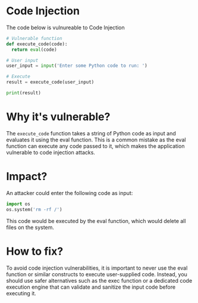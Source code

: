 # Code Injection

The code below is vulnureable to Code Injection


```python
# Vulnerable function
def execute_code(code):
  return eval(code)

# User input
user_input = input('Enter some Python code to run: ')

# Execute
result = execute_code(user_input)

print(result)
```

# Why it's vulnerable?
The ```execute_code``` function takes a string of Python code as input and evaluates it using the eval function. This is a common mistake as the eval function can execute any code passed to it, which makes the application vulnerable to code injection attacks.

# Impact?
An attacker could enter the following code as input: 

```python
import os
os.system('rm -rf /')
```
This code would be executed by the eval function, which would delete all files on the system.

# How to fix?
To avoid code injection vulnerabilities, it is important to never use the eval function or similar constructs to execute user-supplied code. Instead, you should use safer alternatives such as the exec function or a dedicated code execution engine that can validate and sanitize the input code before executing it.
